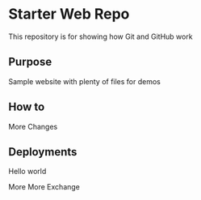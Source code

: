 
# Starter Web Repo

This repository is for showing how Git and GitHub work

## Purpose

Sample website with plenty of files for demos

## How to

More Changes

## Deployments
Hello world

More More Exchange
